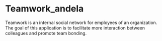 # Teamwork_andela
Teamwork is an internal social network for employees of an organization. The goal of this application is to facilitate more interaction between colleagues and promote team bonding.
